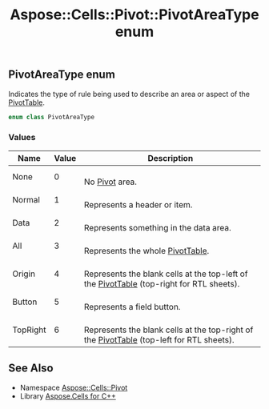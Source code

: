 ﻿---
title: Aspose::Cells::Pivot::PivotAreaType enum
linktitle: PivotAreaType
second_title: Aspose.Cells for C++ API Reference
description: 'Aspose::Cells::Pivot::PivotAreaType enum. Indicates the type of rule being used to describe an area or aspect of the PivotTable in C++.'
type: docs
weight: 2200
url: /cpp/aspose.cells.pivot/pivotareatype/
---
## PivotAreaType enum


Indicates the type of rule being used to describe an area or aspect of the [PivotTable](../pivottable/).

```cpp
enum class PivotAreaType
```

### Values

| Name | Value | Description |
| --- | --- | --- |
| None | 0 | <br>No [Pivot](../) area. |
| Normal | 1 | <br>Represents a header or item. |
| Data | 2 | <br>Represents something in the data area. |
| All | 3 | <br>Represents the whole [PivotTable](../pivottable/). |
| Origin | 4 | <br>Represents the blank cells at the top-left of the [PivotTable](../pivottable/) (top-right for RTL sheets). |
| Button | 5 | <br>Represents a field button. |
| TopRight | 6 | <br>Represents the blank cells at the top-right of the [PivotTable](../pivottable/) (top-left for RTL sheets). |

## See Also

* Namespace [Aspose::Cells::Pivot](../)
* Library [Aspose.Cells for C++](../../)
